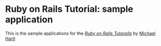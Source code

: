 # Ruby on Rails Tutorial: sample application

This is the sample applications for the [*Ruby on Rails Tutorails*](http://railstutorial.org/)
by [Michael Hartl](http://michaelhartl.com/)

